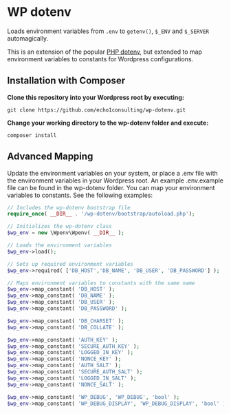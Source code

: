 WP dotenv
==========

Loads environment variables from `.env` to `getenv()`, `$_ENV` and `$_SERVER` automagically.

This is an extension of the popular [PHP dotenv](https://github.com/vlucas/phpdotenv), but extended to map environment variables to constants for Wordpress configurations.


Installation with Composer
--------------------------

**Clone this repository into your Wordpress root by executing:**

```git clone https://github.com/echo1consulting/wp-dotenv.git```

**Change your working directory to the wp-dotenv folder and execute:**

`composer install`

Advanced Mapping
--------------------------
Update the environment variables on your system, or place a .env file with the environment variables in your Wordpress root. An example .env.example file can be found in the wp-dotenv folder. You can map your environment variables to constants. See the following examples:

```php
// Includes the wp-dotenv bootstrap file
require_once( __DIR__ . '/wp-dotenv/bootstrap/autoload.php');

// Initializes the wp-dotenv class
$wp_env = new \Wpenv\Wpenv( __DIR__ );

// Loads the environment variables
$wp_env->load();

// Sets up required environment variables
$wp_env->required( ['DB_HOST','DB_NAME', 'DB_USER', 'DB_PASSWORD'] );

// Maps environment variables to constants with the same name
$wp_env->map_constant( 'DB_HOST' );
$wp_env->map_constant( 'DB_NAME' );
$wp_env->map_constant( 'DB_USER' );
$wp_env->map_constant( 'DB_PASSWORD' );

$wp_env->map_constant( 'DB_CHARSET' );
$wp_env->map_constant( 'DB_COLLATE' );

$wp_env->map_constant( 'AUTH_KEY' );
$wp_env->map_constant( 'SECURE_AUTH_KEY' );
$wp_env->map_constant( 'LOGGED_IN_KEY' );
$wp_env->map_constant( 'NONCE_KEY' );
$wp_env->map_constant( 'AUTH_SALT' );
$wp_env->map_constant( 'SECURE_AUTH_SALT' );
$wp_env->map_constant( 'LOGGED_IN_SALT' );
$wp_env->map_constant( 'NONCE_SALT' );

$wp_env->map_constant( 'WP_DEBUG', 'WP_DEBUG', 'bool' );
$wp_env->map_constant( 'WP_DEBUG_DISPLAY', 'WP_DEBUG_DISPLAY', 'bool' );
```
